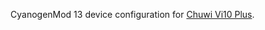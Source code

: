 CyanogenMod 13 device configuration for [Chuwi Vi10 Plus](http://www.modaco.com/forums/topic/378038-cyanogenmod-13/).
